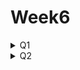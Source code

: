 # Week6
<details>
  <summary>Q1</summary>
    <div markdown="1">
      <ul>
<li>1.OX 퀴즈</li>
        <ul>
        <li>앵커와 피벗은 같은 기능을 한다. x</li>
        <li>피벗을 왼쪽 상단으로 설정하면, UI 요소는 화면의 왼쪽 상단을 기준으로 위치가 고정된다. O</li>
        <li>피벗을 UI 요소의 중심에 설정하면, 회전 시 UI 요소가 중심을 기준으로 회전한다. O</li>
        </ul>
  <li>2. 게임의 상단바와 같이 화면에 특정 영역에 꽉 차게 구성되는 UI와 화면의 특정 영역에 특정한 크기로 등장하는 UI의 앵커 구성이 어떻게 다른 지 설명해보세요.</li>
        <ul>
     <li>특정구역 꽉차게 구성하는 UI : 앵커를 좌우에 두어서 채운다. 화면이 커지거나 작아져도 해당 UI는 좌우로 찢어진 앵커에 맞춰 좌우로 길게 구성된다.</li>
     <li>특정 영역에 특정한 크기 : 특정 구역에 피벗을 위치시킨다. 예를들어 우하단에 딱 붙어있는 UI의 경우 우하단에 앵커를 두면 화면크기가 달라져도 해당 크기를 유지한다. 만약 비율을 유지시키고 싶으면 앵커를 해당하는 위치에 찢어두고 Left,Top,Right,Bottom을 각각 1로 지정하면 앵커에 맞게 커진다. 이에 맞추면 화면이 달라져도 전체 캔버스 비율에 맞춰서 크기가 고정된다.</li>
        </ul>
  <li>3. 돌아다니는 몬스터의 HP 바와 늘 고정되어있는 플레이어의 HP바는 Canvas 컴포넌트의 어떤 설정이 달라질 지 생각해보세요.</li>
        <ul>
     <li>돌아다니는 몬스터의 HP바의 경우 캠버스를 월드포지션으로 지정하여 월드 맵 자체에서 움직일 수 있게 한다. 
고정되어있는 HP바는 Screen Space로 렌더모드를 지정하여 화면상에 존재하게 한다.</li>
     <li>이때 Canvas Scaler의 ScaleMode를 ScaleWithScreenSize로 지정하여 화면 비율에 맞춰 같이 변할 수 있게 한다.
</li>
        </ul>
<li>4. 게임이 길어지니 힘이 듭니다. 게임을 일시정지하는 버튼을 만들어봅시다.</li>
        <ul>
  <li>일시정지버튼, 계속버튼, 그리고 일시정지시 화면에 불투명한 검은 판을 설치하여 화면이 정지되었음을 알려준다.</li>
  <li>Pause스크립트를 작성.</li>
          <ul>
            <li>버튼과 판넬을 키고끄면서 타임스케일 값을 조절하여 일시정지시킨다.</li>
            <li>UI매니저를 만들어 Pause를 넣고 이벤트를 만든다.</li>
            <li>플레이어의 Input을 담당하는 InputController스크립트에서 canMove, canLook 변수를 작성하고 각 이벤트에 해당하는 함수를 이벤트에 등록시킨다.</li>
          </ul>
        </ul>
        </ul>
    </div>
</details>

<details>
  <summary>Q2</summary>
    <div markdown="1">
      <ul>
<li>1.OX 퀴즈</li>
        <ul>
        <li>코루틴은 비동기 작업을 처리하기 위해 사용된다. O</li>
        <li>yield return new WaitForSeconds(1);는 코루틴을 1초 동안 대기시킨다. O</li>
        <li>코루틴은 void를 반환하는 메소드의 형태로 구현된다. X</li>
          <ul>
            <li>코루틴은 IEnumerator를 반환하는 메서드이다.</li>
          </ul>
        </ul>
  <li>2. 코루틴을 이미 실행중이라면 추가로 실행하지 않으려면 어떻게 처리해주면 될까요?</li>
        <ul>
          <li>
        ```csharp
        if(ForceCoroutine != null)
        {
            StopCoroutine(ForceCoroutine);
        }
        ForceCoroutine = StartCoroutine(ChangeSpeed(percentage, duration, up));
        ```
          </li>
     <li>위와같이 Coroutine 변수를 지정하여 추가 실행있는지 여부를 항상 체크합니다.</li>
        </ul>
  <li>3. 코루틴 실행 중 게임오브젝트가 파괴되더라도 코루틴의 실행이 정상적으로 지속될까요?</li>
        <ul>
     <li>게임 오브젝트가 파괴되면 코루틴은 정지합니다. 코루틴은 해당 코루틴을 시작한 게임 오브젝트의 생명주기에 종속되기 때문입니다.</li>
        </ul>
<li>4. 웨이브 10, 30, 50, …에 부여되는 랜덤 디버프를 만들어봅시다.</li>
        <ul>
  <li>일시정지버튼, 계속버튼, 그리고 일시정지시 화면에 불투명한 검은 판을 설치하여 화면이 정지되었음을 알려준다.</li>
  <li>Pause스크립트를 작성.</li>
          <ul>
            <li>버튼과 판넬을 키고끄면서 타임스케일 값을 조절하여 일시정지시킨다.</li>
            <li>UI매니저를 만들어 Pause를 넣고 이벤트를 만든다.</li>
            <li>플레이어의 Input을 담당하는 InputController스크립트에서 canMove, canLook 변수를 작성하고 각 이벤트에 해당하는 함수를 이벤트에 등록시킨다.</li>
          </ul>
        </ul>
        </ul>
    </div>
</details>


